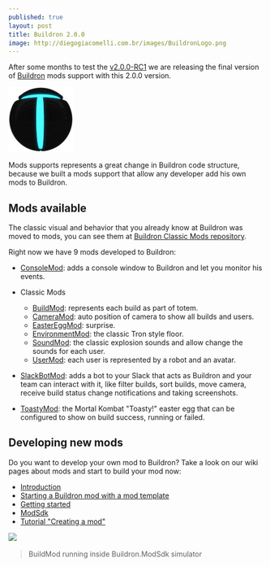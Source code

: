 ```yaml
---
published: true
layout: post
title: Buildron 2.0.0
image: http://diegogiacomelli.com.br/images/BuildronLogo.png
---
```


After some months to test the [v2.0.0-RC1](https://github.com/skahal/Buildron/releases/tag/v2.0.0-RC1) we are releasing the final version of [Buildron](https://github.com/skahal/Buildron/) mods support with this 2.0.0 version.

![](../images/BuildronLogo.png)

Mods supports represents a great change in Buildron code structure, because we built a mods support that allow any developer add his own mods to Buildron.

## Mods available
The classic visual and behavior that you already know at Buildron was moved to mods, you can see them at [Buildron Classic Mods repository](https://github.com/skahal/Buildron-Classic-Mods).

Right now we have 9 mods developed to Buildron:

* [ConsoleMod](https://github.com/giacomelli/Buildron-ConsoleMod/releases): adds a console window to Buildron and let you monitor his events.

* Classic Mods
	* [BuildMod](https://github.com/skahal/Buildron-Classic-Mods): represents each build as part of totem.
	* [CameraMod](https://github.com/skahal/Buildron-Classic-Mods): auto position of camera to show all builds and users.
	* [EasterEggMod](https://github.com/skahal/Buildron-Classic-Mods): surprise.
	* [EnvironmentMod](https://github.com/skahal/Buildron-Classic-Mods): the classic Tron style floor.
	* [SoundMod](https://github.com/skahal/Buildron-Classic-Mods): the classic explosion sounds and allow change the sounds for each user.
	* [UserMod](https://github.com/skahal/Buildron-Classic-Mods): each user is represented by a robot and an avatar.
* [SlackBotMod](https://github.com/giacomelli/Buildron.SlackBotMod/releases): adds a bot to your Slack that acts as Buildron and your team can interact with it, like filter builds, sort builds, move camera, receive build status change notifications and taking screenshots.

* [ToastyMod](https://github.com/skahal/Buildron-Mod-Samples): the Mortal Kombat "Toasty!" easter egg that can be configured to show on build success, running or failed.

## Developing new mods
Do you want to develop your own mod to Buildron? Take a look on our wiki pages about mods and start to build your mod now:

* [Introduction](https://github.com/skahal/buildron/wiki/mods-introduction)
* [Starting a Buildron mod with a mod template](http://diegogiacomelli.com.br/starting-a-buildron-mod-with-a-mod-template)
* [Getting started](https://github.com/skahal/buildron/wiki/mods-getting-started)
* [ModSdk](https://github.com/skahal/buildron/wiki/mods-ModSdk)
* [Tutorial "Creating a mod"](https://github.com/skahal/buildron/wiki/mods-tutorial-creating-a-mod)


![](../images/BuildronBuildMod.gif)

> BuildMod running inside Buildron.ModSdk simulator